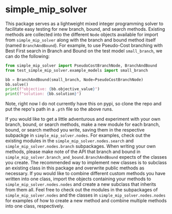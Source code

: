 # simple_mip_solver

This package serves as a lightweight mixed integer programming solver to
facilitate easy testing for new branch, bound, and search methods. Existing methods
are collected into the different `Node` objects available for import from
`simple_mip_solver` along with the branch and bound method itself
(named `BranchAndBound`). For example, to use Pseudo-Cost branching with Best First
search in Branch and Bound on the test model `small_branch`, we can do the following:

```python
from simple_mip_solver import PseudoCostBranchNode, BranchAndBound
from test_simple_mip_solver.example_models import small_branch

bb = BranchAndBound(small_branch, Node=PseudoCostBranchNode)
bb.solve()
print(f"objective: {bb.objective_value}")
print(f"solution: {bb.solution}")
```

Note, right now I do not currently have this on pypi, so clone the repo and
put the repo's path in a `.pth` file so the above runs.

If you would like to get a little adventurous and experiment with your own
branch, bound, or search methods, make a new module for each branch, bound,
or search method you write, saving them in the respective subpackge in 
`simple_mip_solver.nodes`. For examples,
check out the existing modules in the `simple_mip_solver.nodes.search` and
`simple_mip_solver.nodes.branch` subpackages. When writing your own methods,
please make note of the API that branch and bound in
`simple_mip_solver.branch_and_bound.BranchAndBound` expects of the classes you
create. The recommended way to implement new classes is to subclass an existing
class in this package and overwrite public methods as necessary. If you would like
to combine different custom methods you have written into one class, import
the objects containing your methods to `simple_mip_solver.nodes.nodes` and
create a new subclass that inherits from them all. Feel free to check out the modules in the subpackages of
`simple_mip_solver.nodes` and the classes in `simple_mip_solver.nodes.nodes` for
examples of how to create a new method and combine multiple methods into one class,
respectively.
